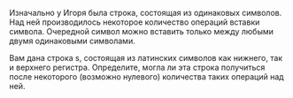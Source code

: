 Изначально у Игоря была строка, состоящая из одинаковых символов. Над ней производилось некоторое количество операций вставки символа. Очередной символ можно вставить только между любыми двумя одинаковыми символами.

Вам дана строка s, состоящая из латинских символов как нижнего, так и верхнего регистра. Определите, могла ли эта строка получиться после некоторого (возможно нулевого) количества таких операций над ней.